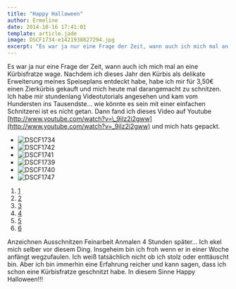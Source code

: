 ```yaml
---
title: "Happy Halloween"
author: Ermeline
date: 2014-10-16 17:41:01
template: article.jade
image: DSCF1734-e1421938827294.jpg
excerpt: "Es war ja nur eine Frage der Zeit, wann auch ich mich mal an eine Kürbisfratze wage. "
---
```


Es war ja nur eine Frage der Zeit, wann auch ich mich mal an eine
Kürbisfratze wage. Nachdem ich dieses Jahr den Kürbis als delikate
Erweiterung meines Speiseplans entdeckt habe, habe ich mir für 3,50€
einen Zierkürbis gekauft und mich heute mal darangemacht zu schnitzen.
Ich habe mir stundenlang Videotutorials angesehen und kam vom Hundersten
ins Tausendste... wie könnte es sein mit einer einfachen Schnitzerei ist
es nicht getan. Dann fand ich dieses Video auf Youtube
[http://www.youtube.com/watch?v=\_9iIz2i2gww](http://www.youtube.com/watch?v=_9iIz2i2gww)
und mich hats gepackt.

-   ![DSCF1734](DSCF1734-e1421938827294.jpg)
-   ![DSCF1742](DSCF1742-e1421938889112.jpg)
-   ![DSCF1741](DSCF1741-e1421938875997.jpg)
-   ![DSCF1739](DSCF1739-e1421938850143.jpg)
-   ![DSCF1740](DSCF1740-e1421938864753.jpg)
-   ![DSCF1747](DSCF1747-e1421938907261.jpg)

1.  [1](#)
2.  [2](#)
3.  [3](#)
4.  [4](#)
5.  [5](#)
6.  [6](#)

Anzeichnen Ausschnitzen Feinarbeit Anmalen 4 Stunden später... Ich ekel
mich selber vor diesem Ding. Insgeheim bin ich froh wenn er in einer
Woche anfängt wegzufaulen. Ich weiß tatsächlich nicht ob ich stolz oder
enttäuscht bin. Aber ich bin immerhin eine Erfahrung reicher und kann
sagen, dass ich schon eine Kürbisfratze geschnitzt habe. In diesem Sinne
Happy Halloween!!!
